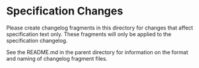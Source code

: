 # Specification Changes

Please create changelog fragments in this directory for changes that affect
specification text only. These fragments will only be applied to the
specification changelog.

See the README.md in the parent directory for information on the format and
naming of changelog fragment files.
